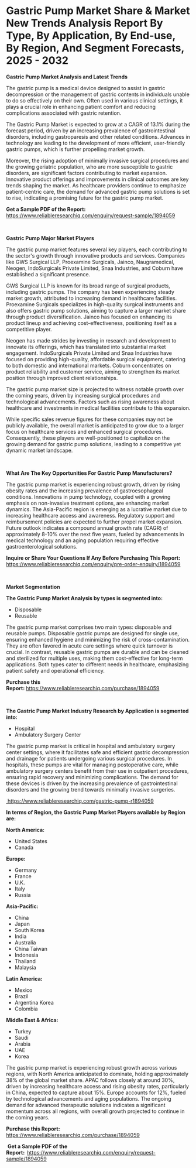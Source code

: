 <p><h1>Gastric Pump Market Share & Market New Trends Analysis Report By Type, By Application, By End-use, By Region, And Segment Forecasts, 2025 - 2032</h1></p><p><strong>Gastric Pump Market Analysis and Latest Trends</strong></p>
<p><p>The gastric pump is a medical device designed to assist in gastric decompression or the management of gastric contents in individuals unable to do so effectively on their own. Often used in various clinical settings, it plays a crucial role in enhancing patient comfort and reducing complications associated with gastric retention. </p><p>The Gastric Pump Market is expected to grow at a CAGR of 13.1% during the forecast period, driven by an increasing prevalence of gastrointestinal disorders, including gastroparesis and other related conditions. Advances in technology are leading to the development of more efficient, user-friendly gastric pumps, which is further propelling market growth. </p><p>Moreover, the rising adoption of minimally invasive surgical procedures and the growing geriatric population, who are more susceptible to gastric disorders, are significant factors contributing to market expansion. Innovative product offerings and improvements in clinical outcomes are key trends shaping the market. As healthcare providers continue to emphasize patient-centric care, the demand for advanced gastric pump solutions is set to rise, indicating a promising future for the gastric pump market.</p></p>
<p><strong>Get a Sample PDF of the Report:&nbsp;</strong> <a href="https://www.reliableresearchiq.com/enquiry/request-sample/1894059?utm_campaign=2736&utm_medium=2&utm_source=Github&utm_content=ia&utm_term=13042025&utm_id=gastric-pump">https://www.reliableresearchiq.com/enquiry/request-sample/1894059</a></p>
<p>&nbsp;</p>
<p><strong>Gastric Pump Major Market Players</strong></p>
<p><p>The gastric pump market features several key players, each contributing to the sector's growth through innovative products and services. Companies like GWS Surgical LLP, Proexamine Surgicals, Jainco, Naugramedical, Neogen, IndoSurgicals Private Limited, Snaa Industries, and Coburn have established a significant presence.</p><p>GWS Surgical LLP is known for its broad range of surgical products, including gastric pumps. The company has been experiencing steady market growth, attributed to increasing demand in healthcare facilities. Proexamine Surgicals specializes in high-quality surgical instruments and also offers gastric pump solutions, aiming to capture a larger market share through product diversification. Jainco has focused on enhancing its product lineup and achieving cost-effectiveness, positioning itself as a competitive player.</p><p>Neogen has made strides by investing in research and development to innovate its offerings, which has translated into substantial market engagement. IndoSurgicals Private Limited and Snaa Industries have focused on providing high-quality, affordable surgical equipment, catering to both domestic and international markets. Coburn concentrates on product reliability and customer service, aiming to strengthen its market position through improved client relationships.</p><p>The gastric pump market size is projected to witness notable growth over the coming years, driven by increasing surgical procedures and technological advancements. Factors such as rising awareness about healthcare and investments in medical facilities contribute to this expansion. </p><p>While specific sales revenue figures for these companies may not be publicly available, the overall market is anticipated to grow due to a larger focus on healthcare services and enhanced surgical procedures. Consequently, these players are well-positioned to capitalize on the growing demand for gastric pump solutions, leading to a competitive yet dynamic market landscape.</p></p>
<p>&nbsp;</p>
<p><strong>What Are The Key Opportunities For Gastric Pump Manufacturers?</strong></p>
<p><p>The gastric pump market is experiencing robust growth, driven by rising obesity rates and the increasing prevalence of gastroesophageal conditions. Innovations in pump technology, coupled with a growing emphasis on non-invasive treatment options, are enhancing market dynamics. The Asia-Pacific region is emerging as a lucrative market due to increasing healthcare access and awareness. Regulatory support and reimbursement policies are expected to further propel market expansion. Future outlook indicates a compound annual growth rate (CAGR) of approximately 8-10% over the next five years, fueled by advancements in medical technology and an aging population requiring effective gastroenterological solutions.</p></p>
<p><strong>Inquire or Share Your Questions If Any Before Purchasing This Report:</strong> <a href="https://www.reliableresearchiq.com/enquiry/pre-order-enquiry/1894059?utm_campaign=2736&utm_medium=2&utm_source=Github&utm_content=ia&utm_term=13042025&utm_id=gastric-pump">https://www.reliableresearchiq.com/enquiry/pre-order-enquiry/1894059</a></p>
<p>&nbsp;</p>
<p><strong>Market Segmentation</strong></p>
<p><strong>The Gastric Pump Market Analysis by types is segmented into:</strong></p>
<p><ul><li>Disposable</li><li>Reusable</li></ul></p>
<p><p>The gastric pump market comprises two main types: disposable and reusable pumps. Disposable gastric pumps are designed for single use, ensuring enhanced hygiene and minimizing the risk of cross-contamination. They are often favored in acute care settings where quick turnover is crucial. In contrast, reusable gastric pumps are durable and can be cleaned and sterilized for multiple uses, making them cost-effective for long-term applications. Both types cater to different needs in healthcare, emphasizing patient safety and operational efficiency.</p></p>
<p><strong>Purchase this Report:&nbsp;</strong><a href="https://www.reliableresearchiq.com/purchase/1894059?utm_campaign=2736&utm_medium=2&utm_source=Github&utm_content=ia&utm_term=13042025&utm_id=gastric-pump">https://www.reliableresearchiq.com/purchase/1894059</a></p>
<p>&nbsp;</p>
<p><strong>The Gastric Pump Market Industry Research by Application is segmented into:</strong></p>
<p><ul><li>Hospital</li><li>Ambulatory Surgery Center</li></ul></p>
<p><p>The gastric pump market is critical in hospital and ambulatory surgery center settings, where it facilitates safe and efficient gastric decompression and drainage for patients undergoing various surgical procedures. In hospitals, these pumps are vital for managing postoperative care, while ambulatory surgery centers benefit from their use in outpatient procedures, ensuring rapid recovery and minimizing complications. The demand for these devices is driven by the increasing prevalence of gastrointestinal disorders and the growing trend towards minimally invasive surgeries.</p></p>
<p><a href="https://www.reliableresearchiq.com/gastric-pump-r1894059?utm_campaign=2736&utm_medium=2&utm_source=Github&utm_content=ia&utm_term=13042025&utm_id=gastric-pump">&nbsp;https://www.reliableresearchiq.com/gastric-pump-r1894059</a></p>
<p><strong>In terms of Region, the Gastric Pump Market Players available by Region are:</strong></p>
<p>
    <p> <strong> North America: </strong>
        <ul>
            <li>United States</li>
            <li>Canada</li>
        </ul>
        </p> 
    <p> <strong> Europe: </strong>
        <ul>
            <li>Germany</li>
            <li>France</li>
            <li>U.K.</li>
            <li>Italy</li>
            <li>Russia</li>
        </ul>
        </p> 
    <p> <strong> Asia-Pacific: </strong>
        <ul>
            <li>China</li>
            <li>Japan</li>
            <li>South Korea</li>
            <li>India</li>
            <li>Australia</li>
            <li>China Taiwan</li>
            <li>Indonesia</li>
            <li>Thailand</li>
            <li>Malaysia</li>
        </ul>
        </p> 
    <p> <strong> Latin America: </strong>
        <ul>
            <li>Mexico</li>
            <li>Brazil</li>
            <li>Argentina Korea</li>
            <li>Colombia</li>
        </ul>
        </p> 
    <p> <strong> Middle East & Africa: </strong>
        <ul>
            <li>Turkey</li>
            <li>Saudi</li>
            <li>Arabia</li>
            <li>UAE</li>
            <li>Korea</li>
        </ul>
    </p>
    </p>
<p><p>The gastric pump market is experiencing robust growth across various regions, with North America anticipated to dominate, holding approximately 38% of the global market share. APAC follows closely at around 30%, driven by increasing healthcare access and rising obesity rates, particularly in China, expected to capture about 15%. Europe accounts for 12%, fueled by technological advancements and aging populations. The ongoing demand for advanced therapeutic solutions indicates a significant momentum across all regions, with overall growth projected to continue in the coming years.</p></p>
<p><strong>Purchase this Report: </strong><a href="https://www.reliableresearchiq.com/purchase/1894059?utm_campaign=2736&utm_medium=2&utm_source=Github&utm_content=ia&utm_term=13042025&utm_id=gastric-pump">https://www.reliableresearchiq.com/purchase/1894059</a></p>
<p>&nbsp;<strong>Get a Sample PDF of the Report:&nbsp;&nbsp;</strong><a href="https://www.reliableresearchiq.com/enquiry/request-sample/1894059?utm_campaign=2736&utm_medium=2&utm_source=Github&utm_content=ia&utm_term=13042025&utm_id=gastric-pump">https://www.reliableresearchiq.com/enquiry/request-sample/1894059</a></p>
<p><strong></strong></p>
<p><p></p><p></p><p></p></p>